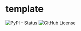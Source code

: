 # template

![PyPI - Status](https://img.shields.io/pypi/status/_) ![GitHub License](https://img.shields.io/github/license/craigfouts/template)

